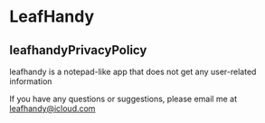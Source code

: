 # LeafHandy


## leafhandyPrivacyPolicy

leafhandy is a notepad-like app that does not get any user-related information

If you have any questions or suggestions, please email me at leafhandy@icloud.com
